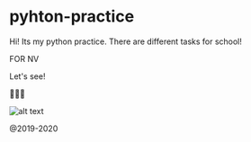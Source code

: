 # pyhton-practice
 
Hi!
Its my python practice.
There are different tasks for school!


FOR NV

Let's see!

🐍🐍🐍

![alt text](https://shwanoff.ru/wp-content/uploads/2019/02/Python-programming.jpg)



@2019-2020
